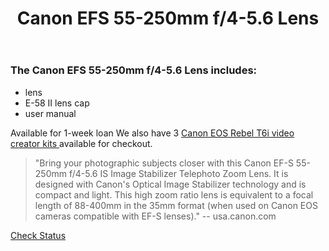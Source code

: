 ﻿---
layout: post
title: Canon EFS 55-250mm f/4-5.6 Lens
categories: jekyll update
img: canon-lens-55-250mm.jpg
---
### The Canon EFS 55-250mm f/4-5.6 Lens includes:

- lens
- E-58 II lens cap
- user manual

Available for 1-week loan
We also have 3 <a href="https://vufind.carli.illinois.edu/vf-dpu/Record/dpu_1254251" target="_blank" class="btn btn-info">Canon EOS Rebel T6i video creator kits </a> available for checkout.

>"Bring your photographic subjects closer with this Canon EF-S 55-250mm f/4-5.6 IS Image Stabilizer Telephoto Zoom Lens. It is designed with Canon's Optical Image Stabilizer technology and is compact and light. This high zoom ratio lens is equivalent to a focal length of 88-400mm in the 35mm format (when used on Canon EOS cameras compatible with EF-S lenses)." -- usa.canon.com


<a href="https://vufind.carli.illinois.edu/vf-dpu/Record/dpu_1255405" target="_blank" class="btn btn-primary btn-lg">Check Status</a>
